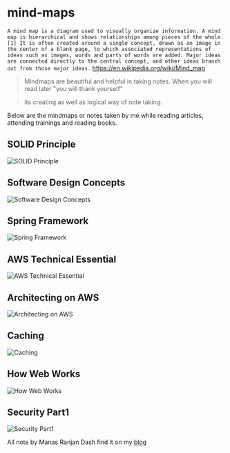 # mind-maps

`A mind map is a diagram used to visually organize information. A mind map is hierarchical and shows relationships among pieces of the whole.[1] It is often created around a single concept, drawn as an image in the center of a blank page, to which associated representations of ideas such as images, words and parts of words are added. Major ideas are connected directly to the central concept, and other ideas branch out from those major ideas.` https://en.wikipedia.org/wiki/Mind_map

> Mindmaps are beautiful and helpful in taking notes. When you will read later "you will thank yourself"

> its creating as well as logical way of note taking.



Below are the mindmaps or notes taken by me while reading articles, attending trainings and reading books.


## SOLID Principle


![SOLID Principle](https://github.com/simplymanas/mind-maps/blob/master/software/SOLID-Principle.png)



## Software Design Concepts


![Software Design Concepts](https://github.com/simplymanas/mind-maps/blob/master/software/SoftwareDesignConcepts.png)




## Spring Framework


![Spring Framework](https://github.com/simplymanas/mind-maps/blob/master/software/SpringFramework.png)


## AWS Technical Essential 


![AWS Technical Essential ](https://github.com/simplymanas/mind-maps/blob/master/software/AWS-TechnicalEssentials.png)


## Architecting on AWS 


![Architecting on AWS  ](https://github.com/simplymanas/mind-maps/blob/master/software/ArchitectingOnAWS.png)


## Caching


![Caching](https://github.com/simplymanas/mind-maps/blob/master/software/Caching.png)


## How Web Works
![How Web Works](https://github.com/simplymanas/mind-maps/blob/master/software/HowWebWorks.png)


## Security Part1
![Security Part1](https://github.com/simplymanas/mind-maps/blob/master/software/SecurityMustKnow-Part1.png)

[//]:# (https://github.com/simplymanas/mind-maps/blob/master/software/Software%20Developer.pdf)

All note by
Manas Ranjan Dash
find it on my [blog](manasdash.thoughts2share.in)
